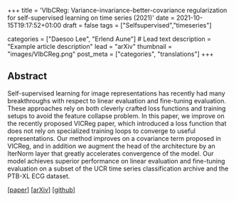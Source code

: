 +++
title = 'VIbCReg: Variance-invariance-better-covariance regularization for self-supervised learning on time series (2021)'
date = 2021-10-15T19:17:52+01:00
draft = false
tags = ["Selfsupervised","timeseries"]

categories = ["Daesoo Lee", "Erlend Aune"] # Lead text
description =  "Example article description"
lead = "arXiv"
thumbnail = "images/VIbCReg.png"
post_meta = ["categories", "translations"]
+++

## Abstract
Self-supervised learning for image representations has recently had many breakthroughs with respect to linear evaluation and fine-tuning evaluation. These approaches rely on both cleverly crafted loss functions and training setups to avoid the feature collapse problem. In this paper, we improve on the recently proposed VICReg paper, which introduced a loss function that does not rely on specialized training loops to converge to useful representations. Our method improves on a covariance term proposed in VICReg, and in addition we augment the head of the architecture by an IterNorm layer that greatly accelerates convergence of the model. Our model achieves superior performance on linear evaluation and fine-tuning evaluation on a subset of the UCR time series classification archive and the PTB-XL ECG dataset.

[[paper]()]
[[arXiv]()]
[[github]()]